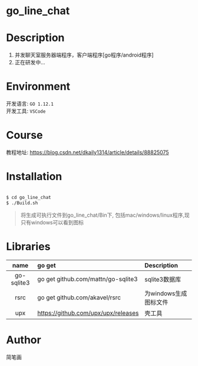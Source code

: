 go_line_chat
==========

# Description
1. 并发聊天室服务器端程序，客户端程序[go程序/android程序]
2. 正在研发中...

# Environment
开发语言: `GO 1.12.1` \
开发工具: `VSCode`

# Course
教程地址: https://blog.csdn.net/dkaily1314/article/details/88825075

# Installation
```bash

$ cd go_line_chat
$ ./Build.sh

```
>
> 将生成可执行文件到go_line_chat/Bin下, 包括mac/windows/linux程序,现只有windows可以看到图标
>

# Libraries
| name | go get | Description |
|:---:|:---|:---|
| go-sqlite3 | go get github.com/mattn/go-sqlite3| sqlite3数据库 |
| rsrc | go get github.com/akavel/rsrc| 为windows生成图标文件 |
| upx | https://github.com/upx/upx/releases | 壳工具 |


# Author

简笔画
